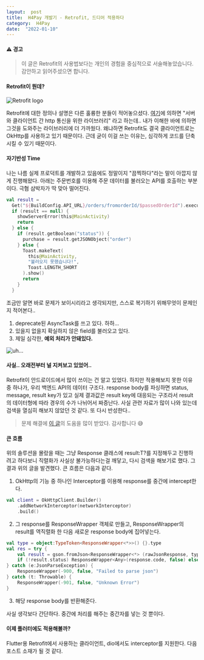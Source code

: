 ```yaml
---
layout:  post
title:  H4Pay 개발기 - Retrofit, 드디어 적용하다
category:  H4Pay
date:  "2022-01-10"
---
```

#### ⚠️ 경고
>이 글은 Retrofit의 사용법보다는 개인의 경험을 중심적으로 서술해놓았습니다. 감안하고 읽어주셨으면 합니다. 
#### Retrofit이 뭔데?
![Retrofit logo](https://blog.kakaocdn.net/dn/dp0clO/btqNMNsUs4c/uIt6J39kVlDx0KqnNfOoMK/img.png)

Retrofit에 대한 정의나 설명은 다른 훌륭한 분들이 적어놓으셨다. [여기](https://todaycode.tistory.com/38)에 의하면 "서버와 클라이언트 간 http 통신을 위한 라이브러리" 라고 하는데.. 내가 이해한 바에 의하면 그것을 도와주는 라이브러리에 더 가까웠다. 왜냐하면 Retrofit도 결국 클라이언트로는 OkHttp를 사용하고 있기 때문이다. 근데 굳이 이걸 쓰는 이유는, 심각하게 코드를 단축시킬 수 있기 때문이다. 
#### 자기반성 Time
나는 나름 실제 프로덕트를 개발하고 있음에도 정말이지 "끔찍하다"라는 말이 아깝지 않게 진행해왔다. 아래는 주문번호를 이용해 주문 데이터를 불러오는 API를 호출하는 부분이다. 극혐 삼박자가 딱 맞아 떨어진다.
```kotlin
val result =
  Get("${BuildConfig.API_URL}/orders/fromorderId/$passedOrderId").execute().get()
  if (result == null) {
    showServerError(this@MainActivity)
    return
  } else {
    if (result.getBoolean("status")) {
      purchase = result.getJSONObject("order")
    } else {
      Toast.makeText(
        this@MainActivity,
        "불러오지 못했습니다!",
        Toast.LENGTH_SHORT
      ).show()
      return
    }
  }
```
조금만 알면 바로 문제가 보이시리라고 생각되지만, 스스로 복기하기 위해무엇이 문제인지 적어본다..
1. deprecate된 AsyncTask를 쓰고 있다. 하하...
2. 있을지 없을지 확실하지 않은 field를 불러오고 있다.
3. 제일 심각한, **예외 처리가 안돼있다.**

![uh...](https://media3.giphy.com/media/kBI5aLB6wlw4zNnecN/giphy.gif?cid=ecf05e473l19xepe1rrq40b4uuqkbkfi75d0b8en0qtw7bdn&rid=giphy.gif&ct=g)

#### 사실.. 오래전부터 널 지켜보고 있었어..
Retrofit이 안드로이드에서 많이 쓰이는 건 알고 있었다. 하지만 적용해보지 못한 이유 중 하나가, 우리 백엔드 API의 데이터 구조다. response body를 파싱하면 status, message, result key가 있고 실제 결과값은 result key에 대응되는 구조라서 result의 데이터형에 따라 경우의 수가 나뉘어서 짜증난다. 사실 관련 자료가 많이 나와 있는데 검색을 열심히 해보지 않았던 것 같다. 또 다시 반성한다..
>문제 해결에 [이 글](https://medium.com/mj-studio/%EC%84%9C%EB%B2%84-%EC%9D%91%EB%8B%B5-cherry-pick-okhttp-interceptor-eaafa476dc4d)의 도움을 많이 받았다. 감사합니다 😅
#### 큰 흐름
위의 솔루션을 몰랐을 때는 그냥 Response 클래스에 result:T?를 지정해두고 진행하려고 하다보니 직렬화가 사실상 불가능하다는걸 깨닿고, 다시 검색을 해보기로 했다. 그 결과 위의 글을 발견했다.
큰 흐름은 다음과 같다.
1. OkHttp의 기능 중 하나인 Interceptor를 이용해 response를 중간에 intercept한다.
```kotlin
val client = OkHttpClient.Builder()  
    .addNetworkInterceptor(networkInterceptor) 
    .build()
```
2. 그 response를 ResponseWrapper 객체로 만들고, ResponseWrapper의 result를 역직렬화 한 다음 새로운 response body에 집어넣는다.
```kotlin
val type = object:TypeToken<ResponseWrapper<*>>() {}.type  
val res = try {  
    val result = gson.fromJson<ResponseWrapper<*> (rawJsonResponse, type) ?: throw JsonParseException("Failed to parse json")  
    if (!result.status) ResponseWrapper<Any>(response.code, false) else result  
} catch (e:JsonParseException) {  
    ResponseWrapper(-900, false, "Failed to parse json")  
} catch (t: Throwable) {  
    ResponseWrapper(-901, false, "Unknown Error")  
}
```
3. 해당 response body를 반환해준다.

사실 생각보다 간단하다. 중간에 처리를 해주는 중간자를 넣는 것 뿐이다. 
#### 이제 플러터에도 적용해볼까?
Flutter용 Retrofit에서 사용하는 클라이언트, dio에서도 interceptor를 지원한다. 다음 포스트 소재가 될 것 같다.
